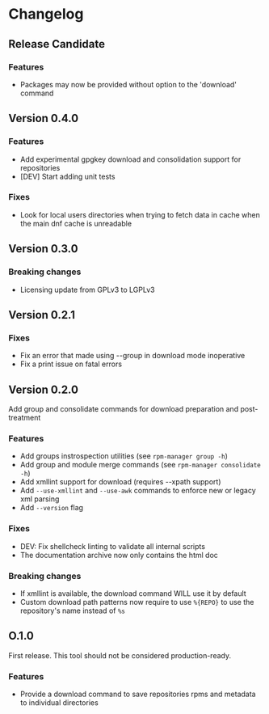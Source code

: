 # Changelog

## Release Candidate

### Features

* Packages may now be provided without option to the 'download' command

## Version 0.4.0

### Features

* Add experimental gpgkey download and consolidation support for repositories
* [DEV] Start adding unit tests

### Fixes

* Look for local users directories when trying to fetch data in cache when the main dnf cache is unreadable

## Version 0.3.0

### Breaking changes

* Licensing update from GPLv3 to LGPLv3

## Version 0.2.1

### Fixes

* Fix an error that made using --group in download mode inoperative
* Fix a print issue on fatal errors

## Version 0.2.0

Add group and consolidate commands for download preparation and post-treatment

### Features

* Add groups instrospection utilities (see `rpm-manager group -h`)
* Add group and module merge commands (see `rpm-manager consolidate -h`)
* Add xmllint support for download (requires --xpath support)
* Add `--use-xmllint` and `--use-awk` commands to enforce new or legacy xml parsing
* Add `--version` flag

### Fixes

* DEV: Fix shellcheck linting to validate all internal scripts
* The documentation archive now only contains the html doc

### Breaking changes

* If xmllint is available, the download command WILL use it by default
* Custom download path patterns now require to use `%{REPO}` to use the repository's name instead of `%s`

## O.1.0

First release. This tool should not be considered production-ready.

### Features

* Provide a download command to save repositories rpms and metadata to individual directories
